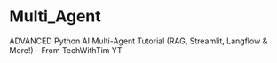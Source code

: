 # Multi_Agent
ADVANCED Python AI Multi-Agent Tutorial (RAG, Streamlit, Langflow &amp; More!) - From TechWithTim YT
